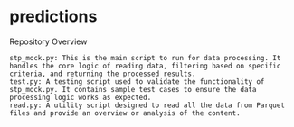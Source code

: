 # predictions
Repository Overview

    stp_mock.py: This is the main script to run for data processing. It handles the core logic of reading data, filtering based on specific criteria, and returning the processed results.
    test.py: A testing script used to validate the functionality of stp_mock.py. It contains sample test cases to ensure the data processing logic works as expected.
    read.py: A utility script designed to read all the data from Parquet files and provide an overview or analysis of the content.
